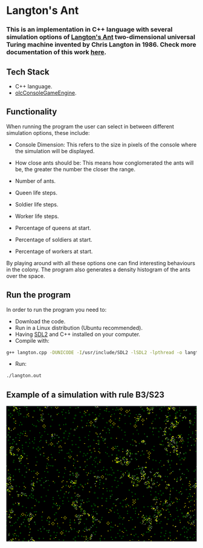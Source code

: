 # Langton's Ant

### This is an implementation in C++ language with several simulation options of [Langton's Ant](https://en.wikipedia.org/wiki/Langton%27s_ant) two-dimensional universal Turing machine invented by Chris Langton in 1986. Check more documentation of this work [here]().

## Tech Stack
* C++ language.
* [olcConsoleGameEngine](https://github.com/OneLoneCoder/videos).

## Functionality
When running the program the user can select in between different simulation options, these include:

* Console Dimension: This refers to the size in pixels of the console where the simulation will be displayed.

* How close ants should be: This means how conglomerated the ants will be, the greater the number the closer the range.

* Number of ants.

* Queen life steps.

* Soldier life steps.

* Worker life steps.

* Percentage of queens at start.

* Percentage of soldiers at start.

* Percentage of workers at start.

By playing around with all these options one can find interesting behaviours in the colony.
The program also generates a density histogram of the ants over the space.

## Run the program

In order to run the program you need to:
* Download the code.
* Run in a Linux distribution (Ubuntu recommended).
* Having [SDL2](https://www.libsdl.org/download-2.0.php) and C++ installed on your computer.
* Compile with:
```bash
g++ langton.cpp -DUNICODE -I/usr/include/SDL2 -lSDL2 -lpthread -o langton.out
```
* Run:
```bash
./langton.out
```

## Example of a simulation with rule B3/S23

![Running the simulation](https://github.com/howlettjames/Game-Of-Life/blob/master/Test/test.png "Running the simulation")